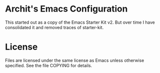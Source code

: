 # Archit's Emacs Configuration

This started out as a copy of the Emacs Starter Kit v2. But over time I have
consolidated it and removed traces of starter-kit.

# License

Files are licensed under the same license as Emacs unless otherwise
specified. See the file COPYING for details.
